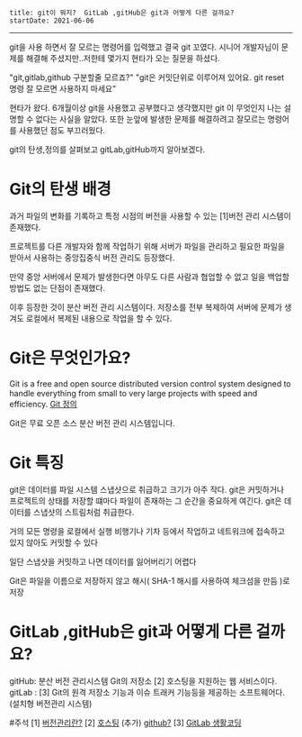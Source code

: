```
title: git이 뭐지?  GitLab ,gitHub은 git과 어떻게 다른 걸까요?
startDate: 2021-06-06
```
---

git을 사용 하면서 잘 모르는 명령어를 입력했고 결국 git 꼬였다.
시니어 개발자님이 문제를 해결해 주셨지만..저한테 몇가지 현타가 오는 질문을 하셨다.

"git,gitlab,github 구분할줄 모르죠?"
"git은 커밋단위로 이루어져 있어요. git reset 명령 잘 모르면 사용하지 마세요"

현타가 왔다.
6개월이상 git을 사용했고 공부했다고 생각했지만 git 이 무엇인지 나는 설명할 수 없다는 사실을 알았다.
또한 눈앞에 발생한 문제를 해결하려고 잘모르는 명령어를 사용했던 점도 부끄러웠다.

git의 탄생,정의를 살펴보고 gitLab,gitHub까지 알아보겠다.

# Git의 탄생 배경

과거 파일의 변화를 기록하고 특정 시점의 버전을 사용할 수 있는 [1]버전 관리 시스템이 존재했다.

프로젝트를 다른 개발자와 함께 작업하기 위해 서버가 파일을 관리하고 필요한 파일을 받아서 사용하는 중앙집중식 버전 관리도 등장했다.

만약 중앙 서버에서 문제가 발생한다면 아무도 다른 사람과 협업할 수 없고 일을 백업할 방법도 없는 단점이 존재했다.

이후 등장한 것이 분산 버전 관리 시스템이다.
저장소를 전부 복제하여 서버에 문제가 생겨도 로컬에서 복제된 내용으로 작업을 할 수 있다.

# Git은 무엇인가요?

Git is a free and open source distributed version control system
designed to handle everything
from small to very large projects
with speed and efficiency.
[Git 정의](https://git-scm.com/)

Git은 무료 오픈 소스 분산 버전 관리 시스템입니다.

# Git 특징

git은 데이터를 파일 시스템 스냅샷으로 취급하고 크기가 아주 작다.
git은 커밋하거나 프로젝트의 상태를 저장할 떄마다 파일이 존재하는 그 순간을 중요하게 여긴다.
git은 데이터를 스냅샷의 스트림처럼 취급한다.

거의 모든 명령을 로컬에서 실행
비행기나 기차 등에서 작업하고 네트워크에
접속하고 있지 않아도 커밋할 수 있다

일단 스냅샷을 커밋하고 나면 데이터를 잃어버리기 어렵다

Git은 파일을 이름으로 저장하지 않고 해시( SHA-1 해시를 사용하여 체크섬을 만듬 )로 저장

# GitLab ,gitHub은 git과 어떻게 다른 걸까요?

gitHub: 분산 버전 관리시스템 Git의 저장소 [2] 호스팅을 지원하는 웹 서비스이다.
gitLab : [3] Git의 원격 저장소 기능과 이슈 트래커 기능등을 제공하는 소프트웨어다.(설치형 버전관리 시스템)

#주석
[1] [버전관리란?](https://git-scm.com/book/ko/v2/%EC%8B%9C%EC%9E%91%ED%95%98%EA%B8%B0-%EB%B2%84%EC%A0%84-%EA%B4%80%EB%A6%AC%EB%9E%80%3F)
[2] [호스팅](https://namu.wiki/w/%ED%98%B8%EC%8A%A4%ED%8C%85)
(추가) [github?](https://git-scm.com/book/ko/v2/GitHub-%EA%B3%84%EC%A0%95-%EB%A7%8C%EB%93%A4%EA%B3%A0-%EC%84%A4%EC%A0%95%ED%95%98%EA%B8%B0)
[3] [GitLab 생활코딩](https://opentutorials.org/course/785/4933)
